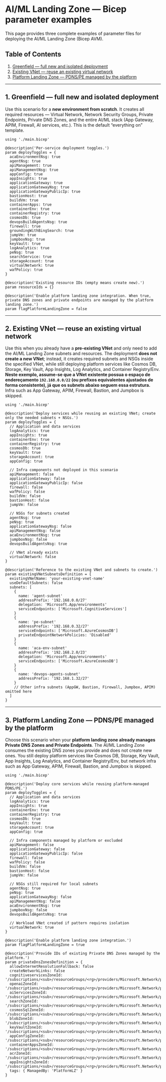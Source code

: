 # AI/ML Landing Zone — Bicep parameter examples

This page provides three complete examples of parameter files for deploying the AI/ML Landing Zone (Bicep AVM).

## Table of Contents

1. [Greenfield — full new and isolated deployment](#1-greenfield--full-new-and-isolated-deployment)
2. [Existing VNet — reuse an existing virtual network](#2-existing-vnet--reuse-an-existing-virtual-network)
3. [Platform Landing Zone — PDNS/PE managed by the platform](#3-platform-landing-zone--pdnspe-managed-by-the-platform)

---

## 1. Greenfield — full new and isolated deployment

Use this scenario for a **new environment from scratch**.
It creates all required resources — Virtual Network, Network Security Groups, Private Endpoints, Private DNS Zones, and the entire AI/ML stack (App Gateway, APIM, Firewall, AI services, etc.).
This is the default “everything on” template.

```bicep
using './main.bicep'

@description('Per-service deployment toggles.')
param deployToggles = {
  acaEnvironmentNsg: true
  agentNsg: true
  apiManagement: true
  apiManagementNsg: true
  appConfig: true
  appInsights: true
  applicationGateway: true
  applicationGatewayNsg: true
  applicationGatewayPublicIp: true
  bastionHost: true
  buildVm: true
  containerApps: true
  containerEnv: true
  containerRegistry: true
  cosmosDb: true
  devopsBuildAgentsNsg: true
  firewall: true
  groundingWithBingSearch: true
  jumpVm: true
  jumpboxNsg: true
  keyVault: true
  logAnalytics: true
  peNsg: true
  searchService: true
  storageAccount: true
  virtualNetwork: true
  wafPolicy: true
}

@description('Existing resource IDs (empty means create new).')
param resourceIds = {}

@description('Enable platform landing zone integration. When true, private DNS zones and private endpoints are managed by the platform landing zone.')
param flagPlatformLandingZone = false
```

---

## 2. Existing VNet — reuse an existing virtual network

Use this when you already have a **pre-existing VNet** and only need to add the AI/ML Landing Zone subnets and resources.
The deployment **does not create a new VNet**; instead, it creates required subnets and NSGs inside the specified VNet, while still deploying platform services like Cosmos DB, Storage, Key Vault, App Insights, Log Analytics, and Container Registry/Env.
**Neste exemplo, assume-se que a VNet existente possua o espaço de endereçamento `192.168.0.0/22` (ou prefixos equivalentes ajustados de forma consistente), já que os subnets abaixo seguem essa estrutura.**
Infra such as App Gateway, APIM, Firewall, Bastion, and Jumpbox is skipped.

```bicep
using './main.bicep'

@description('Deploy services while reusing an existing VNet; create only the needed subnets + NSGs.')
param deployToggles = {
  // Application and data services
  logAnalytics: true
  appInsights: true
  containerEnv: true
  containerRegistry: true
  cosmosDb: true
  keyVault: true
  storageAccount: true
  appConfig: true

  // Infra components not deployed in this scenario
  apiManagement: false
  applicationGateway: false
  applicationGatewayPublicIp: false
  firewall: false
  wafPolicy: false
  buildVm: false
  bastionHost: false
  jumpVm: false

  // NSGs for subnets created
  agentNsg: true
  peNsg: true
  applicationGatewayNsg: false
  apiManagementNsg: false
  acaEnvironmentNsg: true
  jumpboxNsg: false
  devopsBuildAgentsNsg: true

  // VNet already exists
  virtualNetwork: false
}

@description('Reference to the existing VNet and subnets to create.')
param existingVNetSubnetsDefinition = {
  existingVNetName: 'your-existing-vnet-name'
  useDefaultSubnets: false
  subnets: [
    {
      name: 'agent-subnet'
      addressPrefix: '192.168.0.0/27'
      delegation: 'Microsoft.App/environments'
      serviceEndpoints: ['Microsoft.CognitiveServices']
    }
    {
      name: 'pe-subnet'
      addressPrefix: '192.168.0.32/27'
      serviceEndpoints: ['Microsoft.AzureCosmosDB']
      privateEndpointNetworkPolicies: 'Disabled'
    }
    {
      name: 'aca-env-subnet'
      addressPrefix: '192.168.2.0/23'
      delegation: 'Microsoft.App/environments'
      serviceEndpoints: ['Microsoft.AzureCosmosDB']
    }
    {
      name: 'devops-agents-subnet'
      addressPrefix: '192.168.1.32/27'
    }
    // Other infra subnets (AppGW, Bastion, Firewall, Jumpbox, APIM) omitted here
  ]
}
```

---

## 3. Platform Landing Zone — PDNS/PE managed by the platform

Choose this scenario when your **platform landing zone already manages Private DNS Zones and Private Endpoints**.
The AI/ML Landing Zone consumes the existing DNS zones you provide and does not create new ones.
You still deploy platform services like Cosmos DB, Storage, Key Vault, App Insights, Log Analytics, and Container Registry/Env, but network infra such as App Gateway, APIM, Firewall, Bastion, and Jumpbox is skipped.

```bicep
using './main.bicep'

@description('Deploy core services while reusing platform-managed PDNS/PE.')
param deployToggles = {
  // Application and data services
  logAnalytics: true
  appInsights: true
  containerEnv: true
  containerRegistry: true
  cosmosDb: true
  keyVault: true
  storageAccount: true
  appConfig: true

  // Infra components managed by platform or excluded
  apiManagement: false
  applicationGateway: false
  applicationGatewayPublicIp: false
  firewall: false
  wafPolicy: false
  buildVm: false
  bastionHost: false
  jumpVm: false

  // NSGs still required for local subnets
  agentNsg: true
  peNsg: true
  applicationGatewayNsg: false
  apiManagementNsg: false
  acaEnvironmentNsg: true
  jumpboxNsg: false
  devopsBuildAgentsNsg: true

  // Workload VNet created if pattern requires isolation
  virtualNetwork: true
}

@description('Enable platform landing zone integration.')
param flagPlatformLandingZone = true

@description('Provide IDs of existing Private DNS Zones managed by the platform.')
param privateDnsZonesDefinition = {
  allowInternetResolutionFallback: false
  createNetworkLinks: false
  cognitiveservicesZoneId: '/subscriptions/<sub>/resourceGroups/<rg>/providers/Microsoft.Network/privateDnsZones/privatelink.cognitiveservices.azure.com'
  openaiZoneId: '/subscriptions/<sub>/resourceGroups/<rg>/providers/Microsoft.Network/privateDnsZones/privatelink.openai.azure.com'
  aiServicesZoneId: '/subscriptions/<sub>/resourceGroups/<rg>/providers/Microsoft.Network/privateDnsZones/privatelink.services.ai.azure.com'
  searchZoneId: '/subscriptions/<sub>/resourceGroups/<rg>/providers/Microsoft.Network/privateDnsZones/privatelink.search.windows.net'
  cosmosSqlZoneId: '/subscriptions/<sub>/resourceGroups/<rg>/providers/Microsoft.Network/privateDnsZones/privatelink.documents.azure.com'
  blobZoneId: '/subscriptions/<sub>/resourceGroups/<rg>/providers/Microsoft.Network/privateDnsZones/privatelink.blob.core.windows.net'
  keyVaultZoneId: '/subscriptions/<sub>/resourceGroups/<rg>/providers/Microsoft.Network/privateDnsZones/privatelink.vaultcore.azure.net'
  appConfigZoneId: '/subscriptions/<sub>/resourceGroups/<rg>/providers/Microsoft.Network/privateDnsZones/privatelink.azconfig.io'
  containerAppsZoneId: '/subscriptions/<sub>/resourceGroups/<rg>/providers/Microsoft.Network/privateDnsZones/privatelink.eastus2.azurecontainerapps.io'
  acrZoneId: '/subscriptions/<sub>/resourceGroups/<rg>/providers/Microsoft.Network/privateDnsZones/privatelink.azurecr.io'
  appInsightsZoneId: '/subscriptions/<sub>/resourceGroups/<rg>/providers/Microsoft.Network/privateDnsZones/privatelink.applicationinsights.azure.com'
  tags: { ManagedBy: 'PlatformLZ' }
}
```
